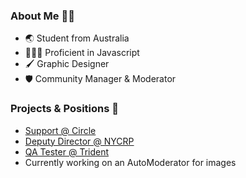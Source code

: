 ### About Me 👋🏻

- 🌏 Student from Australia
- 👨🏻‍💻 Proficient in Javascript 
- 🖌️ Graphic Designer
- 🛡️ Community Manager & Moderator

### Projects & Positions 🔭
- [Support @ Circle](https://circlebot.xyz)
- [Deputy Director @ NYCRP](https://nycrp.xyz/)
- [QA Tester @ Trident](https://tridentbot.xyz/)
- Currently working on an AutoModerator for images
